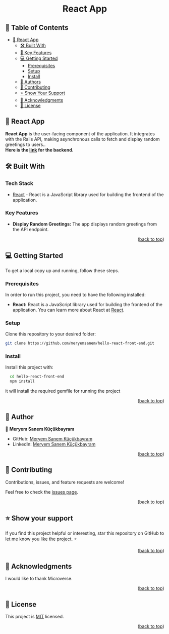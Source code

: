  <div align="center">
  <h1><b>React App</b></h1>
</div>

<!-- TABLE OF CONTENTS -->

## 📗 Table of Contents

- [📖 React App](#-about-project)
  - [🛠 Built With](#-built-with)
  - [🌟 Key Features](#-key-features)
  - [💻 Getting Started](#-getting-started)
    - [Prerequisites](#prerequisites)
    - [Setup](#setup)
    - [Install](#install)
  - [👥 Authors](#-authors)
  - [🤝 Contributing](#-contributing)
  - [⭐️ Show Your Support](#️-show-your-support)
  - [🙏 Acknowledgments](#-acknowledgments)
  - [📝 License](#-license)

<!-- ABOUT PROJECT -->

## 📖 React App <a name="about-project"></a>

**React App** is the user-facing component of the application. It integrates with the Rails API, making asynchronous calls to fetch and display random greetings to users..<br>**Here is the [link](https://github.com/meryemsanem/hello-rails-back-end) for the backend.**

## 🛠 Built With <a name="built-with"></a>

### Tech Stack <a name="tech-stack"></a>

- [React](https://react.dev/) - React is a JavaScript library used for building the frontend of the application.

<!-- FEATURES -->

### Key Features <a name="key-features"></a>

- **Display Random Greetings:** The app displays random greetings from the API endpoint.

<p align="right">(<a href="#-table-of-contents">back to top</a>)</p>

<!-- GETTING STARTED -->

## 💻 Getting Started <a name="getting-started"></a>

To get a local copy up and running, follow these steps.

### Prerequisites

In order to run this project, you need to have the following installed:

- **React:** React is a JavaScript library used for building the frontend of the application. You can learn more about React at [React](https://react.dev/).


### Setup

Clone this repository to your desired folder:

```bash
git clone https://github.com/meryemsanem/hello-react-front-end.git
```

### Install

Install this project with:

```bash
  cd hello-react-front-end
  npm install
```

it will install the required gemfile for running the project

<p align="right">(<a href="#readme-top">back to top</a>)</p>

<!-- AUTHORS -->

## 👥 Author <a name="author"></a>

👤 **Meryem Sanem Küçükbayram**

- GitHub: [Meryem Sanem Küçükbayram](https://github.com/meryemsanem)
- LinkedIn: [Meryem Sanem Küçükbayram](https://www.linkedin.com/in/meryemsanemkucukbayram/)

<p align="right">(<a href="#readme-top">back to top</a>)</p>

<!-- CONTRIBUTING -->

## 🤝 Contributing <a name="contributing"></a>

Contributions, issues, and feature requests are welcome!

Feel free to check the [issues page](https://github.com/meryemsanem/hello-react-front-end/issues).

<p align="right">(<a href="#readme-top">back to top</a>)</p>

<!-- SUPPORT -->

## ⭐️ Show your support <a name="support"></a>

If you find this project helpful or interesting, star this repository on GitHub to let me know you like the project. ⭐️

<p align="right">(<a href="#readme-top">back to top</a>)</p>

<!-- ACKNOWLEDGEMENTS -->

## 🙏 Acknowledgments <a name="acknowledgements"></a>

I would like to thank Microverse.

<p align="right">(<a href="#readme-top">back to top</a>)</p>

<!-- LICENSE -->

## 📝 License <a name="license"></a>

This project is [MIT](./LICENSE) licensed.

<p align="right">(<a href="#readme-top">back to top</a>)</p>
